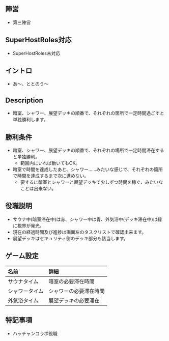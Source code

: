 ## 陣営
- 第三陣営

## SuperHostRoles対応
- SuperHostRoles未対応

## イントロ
- あ～、ととのう～

## Description
- 暗室、シャワー、展望デッキの順番で、それぞれの箇所で一定時間過ごすと単独勝利します。

## 勝利条件
- 暗室、シャワー、展望デッキの順番で、それぞれの場所で一定時間滞在すると単独勝利。
  - 範囲内にいれば動いてもOK。
- 暗室で時間を達成したあと、シャワー……みたいな感じで、それぞれの箇所で時間を達成するまで次に進めない。
  - 要するに暗室とシャワーと展望デッキで少しずつ時間を稼ぐ、みたいなことは出来ない。

## 役職説明
- サウナ中(暗室滞在中)は赤、シャワー中は青、外気浴中(デッキ滞在中)は緑に視界が発光。
- 現在の経過時間及び進捗は画面左のタスクリストで確認出来ます。
- 展望デッキはセキュリティ側のデッキ部分も該当します。

## ゲーム設定
| 名前 | 詳細 |
| :-- | :-- |
| サウナタイム | 暗室の必要滞在時間 |
| シャワータイム | シャワーの必要滞在時間 |
| 外気浴タイム | 展望デッキの必要滞在 |

## 特記事項 <!-- 不要な場合はまるごと消す -->
- ハッチャンコラボ役職